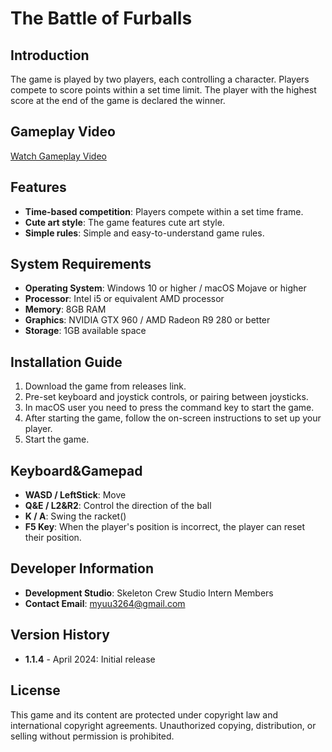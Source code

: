 # The Battle of Furballs

## Introduction
The game is played by two players, each controlling a character. Players compete to score points within a set time limit. The player with the highest score at the end of the game is declared the winner.

## Gameplay Video
[Watch Gameplay Video](https://drive.google.com/file/d/11BE9vC57OzP8t8I9SrVB8EZgWOZ8uQSi/view?usp=sharing)

## Features
- **Time-based competition**: Players compete within a set time frame.
- **Cute art style**: The game features cute art style.
- **Simple rules**: Simple and easy-to-understand game rules.

## System Requirements
- **Operating System**: Windows 10 or higher / macOS Mojave or higher
- **Processor**: Intel i5 or equivalent AMD processor
- **Memory**: 8GB RAM
- **Graphics**: NVIDIA GTX 960 / AMD Radeon R9 280 or better
- **Storage**: 1GB available space

## Installation Guide
1. Download the game from releases link.
2. Pre-set keyboard and joystick controls, or pairing between joysticks.
3. In macOS user you need to press the command key to start the game.
4. After starting the game, follow the on-screen instructions to set up your player.
5. Start the game.

## Keyboard&Gamepad
- **WASD / LeftStick**: Move 
- **Q&E / L2&R2**: Control the direction of the ball
- **K / A**: Swing the racket()
- **F5 Key**: When the player's position is incorrect, the player can reset their position.

## Developer Information
- **Development Studio**: Skeleton Crew Studio Intern Members
- **Contact Email**: myuu3264@gmail.com

## Version History
- **1.1.4** - April 2024: Initial release

## License
This game and its content are protected under copyright law and international copyright agreements. Unauthorized copying, distribution, or selling without permission is prohibited.
